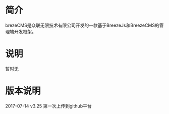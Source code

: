 # 简介
brezeCMS是众联无限技术有限公司开发的一款基于BreezeJs和BreezeCMS的管理端开发框架。  

#  说明
暂时无
#  版本说明
2017-07-14 v3.25
第一次上传到github平台